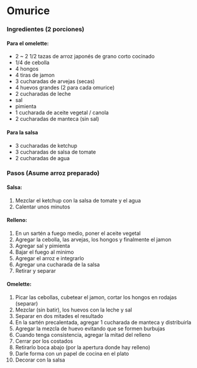 # Omurice

### Ingredientes (2 porciones)

#### Para el omelette:
- 2 ~ 2 1/2 tazas de arroz japonés de grano corto cocinado
- 1/4 de cebolla
- 4 hongos
- 4 tiras de jamon
- 3 cucharadas de arvejas (secas)
- 4 huevos grandes (2 para cada omurice)
- 2 cucharadas de leche
- sal
- pimienta
- 1 cucharada de aceite vegetal / canola
- 2 cucharadas de manteca (sin sal)

#### Para la salsa
- 3 cucharadas de ketchup
- 3 cucharadas de salsa de tomate
- 2 cucharadas de agua

### Pasos (Asume arroz preparado)

#### Salsa:
1. Mezclar el ketchup con la salsa de tomate y el agua
2. Calentar unos minutos

#### Relleno:
1. En un sartén a fuego medio, poner el aceite vegetal
2. Agregar la cebolla, las arvejas, los hongos y finalmente el jamon
3. Agregar sal y pimienta
4. Bajar el fuego al minimo
5. Agregar el arroz e integrarlo
6. Agregar una cucharada de la salsa
7. Retirar y separar

#### Omelette:
1. Picar las cebollas, cubetear el jamon, cortar los hongos en rodajas (separar)
2. Mezclar (sin batir), los huevos con la leche y sal
3. Separar en dos mitades el resultado
4. En la sartén precalentada, agregar 1 cucharada de manteca y distribuirla
5. Agregar la mezcla de huevo evitando que se formen burbujas
6. Cuando tenga consistencia, agregar la mitad del relleno
7. Cerrar por los costados
8. Retirarlo boca abajo (por la apertura donde hay relleno)
9. Darle forma con un papel de cocina en el plato
10. Decorar con la salsa